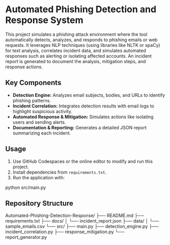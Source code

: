 # Automated Phishing Detection and Response System

This project simulates a phishing attack environment where the tool automatically detects, analyzes, and responds to phishing emails or web requests. It leverages NLP techniques (using libraries like NLTK or spaCy) for text analysis, correlates incident data, and simulates automated responses such as alerting or isolating affected accounts. An incident report is generated to document the analysis, mitigation steps, and response actions.

## Key Components
- **Detection Engine:** Analyzes email subjects, bodies, and URLs to identify phishing patterns.
- **Incident Correlation:** Integrates detection results with email logs to highlight suspicious activity.
- **Automated Response & Mitigation:** Simulates actions like isolating users and sending alerts.
- **Documentation & Reporting:** Generates a detailed JSON report summarizing each incident.

## Usage
1. Use GitHub Codespaces or the online editor to modify and run this project.
2. Install dependencies from `requirements.txt`.
3. Run the application with:

python src/main.py

## Repository Structure
Automated-Phishing-Detection-Response/
├── README.md
├── requirements.txt
├── docs/
│   └── incident_report.json
├── data/
│   └── sample_emails.csv
└── src/
    ├── main.py
    ├── detection_engine.py
    ├── incident_correlation.py
    ├── response_mitigation.py
    └── report_generator.py


